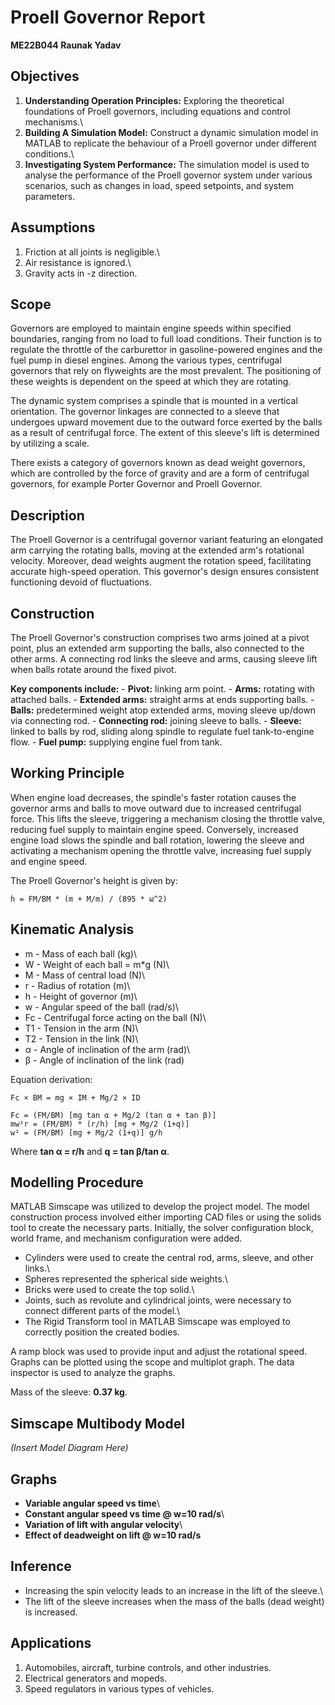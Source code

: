 # Proell Governor Report

**ME22B044 Raunak Yadav**

## Objectives

1.  **Understanding Operation Principles:** Exploring the theoretical
    foundations of Proell governors, including equations and control
    mechanisms.\
2.  **Building A Simulation Model:** Construct a dynamic simulation
    model in MATLAB to replicate the behaviour of a Proell governor
    under different conditions.\
3.  **Investigating System Performance:** The simulation model is used
    to analyse the performance of the Proell governor system under
    various scenarios, such as changes in load, speed setpoints, and
    system parameters.

## Assumptions

1.  Friction at all joints is negligible.\
2.  Air resistance is ignored.\
3.  Gravity acts in -z direction.

## Scope

Governors are employed to maintain engine speeds within specified
boundaries, ranging from no load to full load conditions. Their function
is to regulate the throttle of the carburettor in gasoline-powered
engines and the fuel pump in diesel engines. Among the various types,
centrifugal governors that rely on flyweights are the most prevalent.
The positioning of these weights is dependent on the speed at which they
are rotating.

The dynamic system comprises a spindle that is mounted in a vertical
orientation. The governor linkages are connected to a sleeve that
undergoes upward movement due to the outward force exerted by the balls
as a result of centrifugal force. The extent of this sleeve's lift is
determined by utilizing a scale.

There exists a category of governors known as dead weight governors,
which are controlled by the force of gravity and are a form of
centrifugal governors, for example Porter Governor and Proell Governor.

## Description

The Proell Governor is a centrifugal governor variant featuring an
elongated arm carrying the rotating balls, moving at the extended arm's
rotational velocity. Moreover, dead weights augment the rotation speed,
facilitating accurate high-speed operation. This governor's design
ensures consistent functioning devoid of fluctuations.

## Construction

The Proell Governor's construction comprises two arms joined at a pivot
point, plus an extended arm supporting the balls, also connected to the
other arms. A connecting rod links the sleeve and arms, causing sleeve
lift when balls rotate around the fixed pivot.

**Key components include:** - **Pivot:** linking arm point. - **Arms:**
rotating with attached balls. - **Extended arms:** straight arms at ends
supporting balls. - **Balls:** predetermined weight atop extended arms,
moving sleeve up/down via connecting rod. - **Connecting rod:** joining
sleeve to balls. - **Sleeve:** linked to balls by rod, sliding along
spindle to regulate fuel tank-to-engine flow. - **Fuel pump:** supplying
engine fuel from tank.

## Working Principle

When engine load decreases, the spindle's faster rotation causes the
governor arms and balls to move outward due to increased centrifugal
force. This lifts the sleeve, triggering a mechanism closing the
throttle valve, reducing fuel supply to maintain engine speed.
Conversely, increased engine load slows the spindle and ball rotation,
lowering the sleeve and activating a mechanism opening the throttle
valve, increasing fuel supply and engine speed.

The Proell Governor's height is given by:

    h = FM/BM * (m + M/m) / (895 * ω^2)

## Kinematic Analysis

-   m - Mass of each ball (kg)\
-   W - Weight of each ball = m\*g (N)\
-   M - Mass of central load (N)\
-   r - Radius of rotation (m)\
-   h - Height of governor (m)\
-   w - Angular speed of the ball (rad/s)\
-   Fc - Centrifugal force acting on the ball (N)\
-   T1 - Tension in the arm (N)\
-   T2 - Tension in the link (N)\
-   α - Angle of inclination of the arm (rad)\
-   β - Angle of inclination of the link (rad)

Equation derivation:

    Fc × BM = mg × IM + Mg/2 × ID

    Fc = (FM/BM) [mg tan α + Mg/2 (tan α + tan β)]
    mw²r = (FM/BM) * (r/h) [mg + Mg/2 (1+q)]
    w² = (FM/BM) [mg + Mg/2 (1+q)] g/h

Where **tan α = r/h** and **q = tan β/tan α**.

## Modelling Procedure

MATLAB Simscape was utilized to develop the project model. The model
construction process involved either importing CAD files or using the
solids tool to create the necessary parts. Initially, the solver
configuration block, world frame, and mechanism configuration were
added.

-   Cylinders were used to create the central rod, arms, sleeve, and
    other links.\
-   Spheres represented the spherical side weights.\
-   Bricks were used to create the top solid.\
-   Joints, such as revolute and cylindrical joints, were necessary to
    connect different parts of the model.\
-   The Rigid Transform tool in MATLAB Simscape was employed to
    correctly position the created bodies.

A ramp block was used to provide input and adjust the rotational speed.
Graphs can be plotted using the scope and multiplot graph. The data
inspector is used to analyze the graphs.

Mass of the sleeve: **0.37 kg**.

## Simscape Multibody Model

*(Insert Model Diagram Here)*

## Graphs

-   **Variable angular speed vs time**\
-   **Constant angular speed vs time @ w=10 rad/s**\
-   **Variation of lift with angular velocity**\
-   **Effect of deadweight on lift @ w=10 rad/s**

## Inference

-   Increasing the spin velocity leads to an increase in the lift of the
    sleeve.\
-   The lift of the sleeve increases when the mass of the balls (dead
    weight) is increased.

## Applications

1.  Automobiles, aircraft, turbine controls, and other industries.
2.  Electrical generators and mopeds.
3.  Speed regulators in various types of vehicles.
